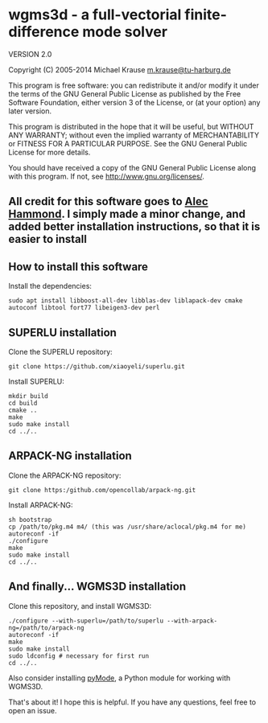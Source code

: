 # wgms3d - a full-vectorial finite-difference mode solver

VERSION 2.0

Copyright (C) 2005-2014  Michael Krause <m.krause@tu-harburg.de>

This program is free software: you can redistribute it and/or modify
it under the terms of the GNU General Public License as published by
the Free Software Foundation, either version 3 of the License, or
(at your option) any later version.

This program is distributed in the hope that it will be useful,
but WITHOUT ANY WARRANTY; without even the implied warranty of
MERCHANTABILITY or FITNESS FOR A PARTICULAR PURPOSE.  See the
GNU General Public License for more details.

You should have received a copy of the GNU General Public License
along with this program.  If not, see <http://www.gnu.org/licenses/>.

## All credit for this software goes to [Alec Hammond](https://github.com/smartalecH). I simply made a minor change, and added better installation instructions, so that it is easier to install

## How to install this software

Install the dependencies:

```sudo apt install libboost-all-dev libblas-dev liblapack-dev cmake autoconf libtool fort77 libeigen3-dev perl```

## SUPERLU installation

Clone the SUPERLU repository:

```git clone https://github.com/xiaoyeli/superlu.git```

Install SUPERLU:

  ```cd superlu
  mkdir build
  cd build
  cmake ..
  make
  sudo make install
  cd ../..
  ```

## ARPACK-NG installation

Clone the ARPACK-NG repository:

```git clone https:/github.com/opencollab/arpack-ng.git```

Install ARPACK-NG:

  ```cd arpack-ng
  sh bootstrap
  cp /path/to/pkg.m4 m4/ (this was /usr/share/aclocal/pkg.m4 for me)
  autoreconf -if
  ./configure
  make
  sudo make install
  cd ../..
  ```

## And finally... WGMS3D installation

Clone this repository, and install WGMS3D:

  ```cd wgms3d
  ./configure --with-superlu=/path/to/superlu --with-arpack-ng=/path/to/arpack-ng
  autoreconf -if
  make
  sudo make install
  sudo ldconfig # necessary for first run
  cd ../..
  ```

Also consider installing [pyMode](https://github.com/smartalecH/pymode), a Python module for working with WGMS3D.

That's about it! I hope this is helpful. If you have any questions, feel free to open an issue.
